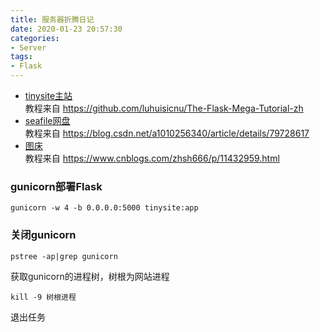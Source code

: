 ```yaml
---
title: 服务器折腾日记
date: 2020-01-23 20:57:30
categories: 
- Server
tags:
- Flask
---
```


- [tinysite主站](http://120.55.88.72:5000/login)  
教程来自 <https://github.com/luhuisicnu/The-Flask-Mega-Tutorial-zh>  
- [seafile网盘](http://120.55.88.72:8000)     
教程来自 <https://blog.csdn.net/a1010256340/article/details/79728617>  
- [图床](http://120.55.88.72:8001)  
教程来自 <https://www.cnblogs.com/zhsh666/p/11432959.html>  

### gunicorn部署Flask  
```shell
gunicorn -w 4 -b 0.0.0.0:5000 tinysite:app
```  

### 关闭gunicorn
```shell
pstree -ap|grep gunicorn
```
获取gunicorn的进程树，树根为网站进程
```shell
kill -9 树根进程
```
退出任务